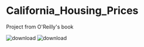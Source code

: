 # California_Housing_Prices
Project from O'Reilly's book

![download](https://user-images.githubusercontent.com/118845522/218797490-68f669a4-3b4e-414d-812d-ed31cfca1473.png)
![download](https://user-images.githubusercontent.com/118845522/218797507-7e9efa09-17fa-40d6-92c3-359e6ef17fa0.png)
